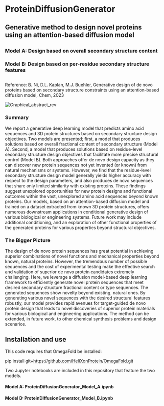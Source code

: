 # ProteinDiffusionGenerator
## Generative method to design novel proteins using an attention-based diffusion model
##
### Model A: Design based on overall secondary structure content
### Model B: Design based on per-residue secondary structure features
##
Reference: B. Ni, D.L. Kaplan, M.J. Buehler, Generative design of de novo proteins based on secondary structure constraints using an attention-based diffusion model, Chem, 2023

![Graphical_abstract_rev](https://user-images.githubusercontent.com/101393859/225427627-94a643ca-6e69-4b44-ba5f-0eb05e87280f.jpg)

### Summary

We report a generative deep learning model that predicts amino acid sequences and 3D protein structures based on secondary structure design objectives. Two models are presented; first, a model that produces solutions based on overall fractional content of secondary structure (Model A). Second, a model that produces solutions based on residue-level secondary structure design objectives that facilitate more precise structural control (Model B). Both approaches offer de novo design capacity as they can discover new protein sequences not yet invented (or known) from natural mechanisms or systems. However, we find that the residue-level secondary structure design model generally yields higher accuracy with respect to the design parameters, and also produces de novo sequences that share only limited similarity with existing proteins.  These findings suggest unexplored opportunities for new protein designs and functional outcomes within the vast, unexplored amino acid sequences beyond known proteins. Our models, based on an attention-based diffusion model and trained on a dataset extracted from known 3D protein structures, offers numerous downstream applications in conditional generative design of various biological or engineering systems. Future work may include additional conditioning, and an exploration of other functional properties of the generated proteins for various properties beyond structural objectives. 

### The Bigger Picture

The design of de novo protein sequences has great potential in achieving superior combinations of novel functions and mechanical properties beyond known, natural proteins. However, the tremendous number of possible sequences and the cost of experimental testing make the effective search and validation of superior de novo protein candidates extremely challenging. Here, we leverage a diffusion model-based deep learning framework to efficiently generate novel protein sequences that meet desired secondary structure fractional content or type sequences. The generated sequences show novelty beyond existing, natural ones. By generating various novel sequences with the desired structural features robustly, our model provides rapid avenues for target-guided de novo protein design that leads to novel discoveries of superior protein materials for various biological and engineering applications. The method can be extended, in future work, to other chemical synthesis problems and design scenarios.

## Installation and use

This code requires that OmegaFold be installed:
 
pip install git+https://github.com/HeliXonProtein/OmegaFold.git

Two Jupyter notebooks are included in this repository that feature the two models.

#### Model A: ProteinDiffusionGenerator_Model_A.ipynb

#### Model B: ProteinDiffusionGenerator_Model_B.ipynb
